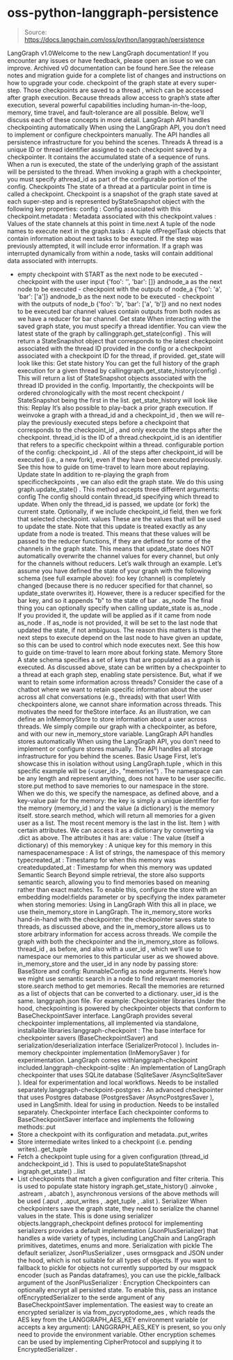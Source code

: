 # oss-python-langgraph-persistence

> Source: https://docs.langchain.com/oss/python/langgraph/persistence

LangGraph v1.0Welcome to the new LangGraph documentation! If you encounter any issues or have feedback, please open an issue so we can improve. Archived v0 documentation can be found here.See the release notes and migration guide for a complete list of changes and instructions on how to upgrade your code.
checkpoint
of the graph state at every super-step. Those checkpoints are saved to a thread
, which can be accessed after graph execution. Because threads
allow access to graph’s state after execution, several powerful capabilities including human-in-the-loop, memory, time travel, and fault-tolerance are all possible. Below, we’ll discuss each of these concepts in more detail.
LangGraph API handles checkpointing automatically
When using the LangGraph API, you don’t need to implement or configure checkpointers manually. The API handles all persistence infrastructure for you behind the scenes.
Threads
A thread is a unique ID or thread identifier assigned to each checkpoint saved by a checkpointer. It contains the accumulated state of a sequence of runs. When a run is executed, the state of the underlying graph of the assistant will be persisted to the thread. When invoking a graph with a checkpointer, you must specify athread_id
as part of the configurable
portion of the config.
Checkpoints
The state of a thread at a particular point in time is called a checkpoint. Checkpoint is a snapshot of the graph state saved at each super-step and is represented byStateSnapshot
object with the following key properties:
config
: Config associated with this checkpoint.metadata
: Metadata associated with this checkpoint.values
: Values of the state channels at this point in time.next
A tuple of the node names to execute next in the graph.tasks
: A tuple ofPregelTask
objects that contain information about next tasks to be executed. If the step was previously attempted, it will include error information. If a graph was interrupted dynamically from within a node, tasks will contain additional data associated with interrupts.
- empty checkpoint with
START
as the next node to be executed - checkpoint with the user input
{'foo': '', 'bar': []}
andnode_a
as the next node to be executed - checkpoint with the outputs of
node_a
{'foo': 'a', 'bar': ['a']}
andnode_b
as the next node to be executed - checkpoint with the outputs of
node_b
{'foo': 'b', 'bar': ['a', 'b']}
and no next nodes to be executed
bar
channel values contain outputs from both nodes as we have a reducer for bar
channel.
Get state
When interacting with the saved graph state, you must specify a thread identifier. You can view the latest state of the graph by callinggraph.get_state(config)
. This will return a StateSnapshot
object that corresponds to the latest checkpoint associated with the thread ID provided in the config or a checkpoint associated with a checkpoint ID for the thread, if provided.
get_state
will look like this:
Get state history
You can get the full history of the graph execution for a given thread by callinggraph.get_state_history(config)
. This will return a list of StateSnapshot
objects associated with the thread ID provided in the config. Importantly, the checkpoints will be ordered chronologically with the most recent checkpoint / StateSnapshot
being the first in the list.
get_state_history
will look like this:
Replay
It’s also possible to play-back a prior graph execution. If weinvoke
a graph with a thread_id
and a checkpoint_id
, then we will re-play the previously executed steps before a checkpoint that corresponds to the checkpoint_id
, and only execute the steps after the checkpoint.
thread_id
is the ID of a thread.checkpoint_id
is an identifier that refers to a specific checkpoint within a thread.
configurable
portion of the config:
checkpoint_id
. All of the steps after checkpoint_id
will be executed (i.e., a new fork), even if they have been executed previously. See this how to guide on time-travel to learn more about replaying.
Update state
In addition to re-playing the graph from specificcheckpoints
, we can also edit the graph state. We do this using graph.update_state()
. This method accepts three different arguments:
config
The config should contain thread_id
specifying which thread to update. When only the thread_id
is passed, we update (or fork) the current state. Optionally, if we include checkpoint_id
field, then we fork that selected checkpoint.
values
These are the values that will be used to update the state. Note that this update is treated exactly as any update from a node is treated. This means that these values will be passed to the reducer functions, if they are defined for some of the channels in the graph state. This means that update_state
does NOT automatically overwrite the channel values for every channel, but only for the channels without reducers. Let’s walk through an example.
Let’s assume you have defined the state of your graph with the following schema (see full example above):
foo
key (channel) is completely changed (because there is no reducer specified for that channel, so update_state
overwrites it). However, there is a reducer specified for the bar
key, and so it appends "b"
to the state of bar
.
as_node
The final thing you can optionally specify when calling update_state
is as_node
. If you provided it, the update will be applied as if it came from node as_node
. If as_node
is not provided, it will be set to the last node that updated the state, if not ambiguous. The reason this matters is that the next steps to execute depend on the last node to have given an update, so this can be used to control which node executes next. See this how to guide on time-travel to learn more about forking state.
Memory Store
A state schema specifies a set of keys that are populated as a graph is executed. As discussed above, state can be written by a checkpointer to a thread at each graph step, enabling state persistence. But, what if we want to retain some information across threads? Consider the case of a chatbot where we want to retain specific information about the user across all chat conversations (e.g., threads) with that user! With checkpointers alone, we cannot share information across threads. This motivates the need for theStore
interface. As an illustration, we can define an InMemoryStore
to store information about a user across threads. We simply compile our graph with a checkpointer, as before, and with our new in_memory_store
variable.
LangGraph API handles stores automatically
When using the LangGraph API, you don’t need to implement or configure stores manually. The API handles all storage infrastructure for you behind the scenes.
Basic Usage
First, let’s showcase this in isolation without using LangGraph.tuple
, which in this specific example will be (<user_id>, "memories")
. The namespace can be any length and represent anything, does not have to be user specific.
store.put
method to save memories to our namespace in the store. When we do this, we specify the namespace, as defined above, and a key-value pair for the memory: the key is simply a unique identifier for the memory (memory_id
) and the value (a dictionary) is the memory itself.
store.search
method, which will return all memories for a given user as a list. The most recent memory is the last in the list.
Item
) with certain attributes. We can access it as a dictionary by converting via .dict
as above.
The attributes it has are:
value
: The value (itself a dictionary) of this memorykey
: A unique key for this memory in this namespacenamespace
: A list of strings, the namespace of this memory typecreated_at
: Timestamp for when this memory was createdupdated_at
: Timestamp for when this memory was updated
Semantic Search
Beyond simple retrieval, the store also supports semantic search, allowing you to find memories based on meaning rather than exact matches. To enable this, configure the store with an embedding model:fields
parameter or by specifying the index
parameter when storing memories:
Using in LangGraph
With this all in place, we use thein_memory_store
in LangGraph. The in_memory_store
works hand-in-hand with the checkpointer: the checkpointer saves state to threads, as discussed above, and the in_memory_store
allows us to store arbitrary information for access across threads. We compile the graph with both the checkpointer and the in_memory_store
as follows.
thread_id
, as before, and also with a user_id
, which we’ll use to namespace our memories to this particular user as we showed above.
in_memory_store
and the user_id
in any node by passing store: BaseStore
and config: RunnableConfig
as node arguments. Here’s how we might use semantic search in a node to find relevant memories:
store.search
method to get memories. Recall the memories are returned as a list of objects that can be converted to a dictionary.
user_id
is the same.
langgraph.json
file. For example:
Checkpointer libraries
Under the hood, checkpointing is powered by checkpointer objects that conform to BaseCheckpointSaver interface. LangGraph provides several checkpointer implementations, all implemented via standalone, installable libraries:langgraph-checkpoint
: The base interface for checkpointer savers (BaseCheckpointSaver) and serialization/deserialization interface (SerializerProtocol
). Includes in-memory checkpointer implementation (InMemorySaver
) for experimentation. LangGraph comes withlanggraph-checkpoint
included.langgraph-checkpoint-sqlite
: An implementation of LangGraph checkpointer that uses SQLite database (SqliteSaver
/AsyncSqliteSaver
). Ideal for experimentation and local workflows. Needs to be installed separately.langgraph-checkpoint-postgres
: An advanced checkpointer that uses Postgres database (PostgresSaver
/AsyncPostgresSaver
), used in LangSmith. Ideal for using in production. Needs to be installed separately.
Checkpointer interface
Each checkpointer conforms to BaseCheckpointSaver interface and implements the following methods:.put
- Store a checkpoint with its configuration and metadata..put_writes
- Store intermediate writes linked to a checkpoint (i.e. pending writes)..get_tuple
- Fetch a checkpoint tuple using for a given configuration (thread_id
andcheckpoint_id
). This is used to populateStateSnapshot
ingraph.get_state()
..list
- List checkpoints that match a given configuration and filter criteria. This is used to populate state history ingraph.get_state_history()
.ainvoke
, .astream
, .abatch
), asynchronous versions of the above methods will be used (.aput
, .aput_writes
, .aget_tuple
, .alist
).
Serializer
When checkpointers save the graph state, they need to serialize the channel values in the state. This is done using serializer objects.langgraph_checkpoint
defines protocol for implementing serializers provides a default implementation (JsonPlusSerializer) that handles a wide variety of types, including LangChain and LangGraph primitives, datetimes, enums and more.
Serialization with pickle
The default serializer, JsonPlusSerializer
, uses ormsgpack and JSON under the hood, which is not suitable for all types of objects.
If you want to fallback to pickle for objects not currently supported by our msgpack encoder (such as Pandas dataframes),
you can use the pickle_fallback
argument of the JsonPlusSerializer
:
Encryption
Checkpointers can optionally encrypt all persisted state. To enable this, pass an instance ofEncryptedSerializer
to the serde
argument of any BaseCheckpointSaver
implementation. The easiest way to create an encrypted serializer is via from_pycryptodome_aes
, which reads the AES key from the LANGGRAPH_AES_KEY
environment variable (or accepts a key
argument):
LANGGRAPH_AES_KEY
is present, so you only need to provide the environment variable. Other encryption schemes can be used by implementing CipherProtocol
and supplying it to EncryptedSerializer
.